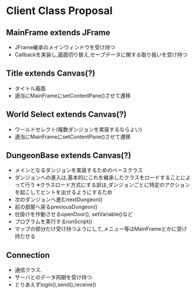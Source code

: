 # Client Class Proposal
## MainFrame extends JFrame
- JFrame継承のメインウィンドウを受け持つ
- Callbackを実装し,画面切り替え,セーブデータに関する取り扱いを受け持つ

## Title extends Canvas(?)
- タイトル画面
- 適当にMainFrameにsetContentPane()させて遷移

## World Select extends Canvas(?)
- ワールドセレクト(複数ダンジョンを実装するならよい)
- 適当にMainFrameにsetContentPane()させて遷移

## DungeonBase extends Canvas(?)
- メインとなるダンジョンを実装するためのベースクラス
- ダンジョンへの進入は,基本的にこれを継承したクラスをロードすることによって行う
※クラスロード方式にする訳は,ダンジョンごとに特定のアクションを起こしてヒントを出せるようにするため
- 次のダンジョンへ進むnextDungeon()
- 前の部屋へ戻るpreviousDungeon()
- 仕掛けを作動させるopenDoor(), setVariable()など
- プログラムを実行するrunScript()
- マップの部分だけ受け持つようにして,メニュー等はMainFrameとかに受け持たせる

## Connection
- 通信クラス.
- サーバとのデータ同期を受け持つ.
- とりあえずlogin(),send(),receive()
